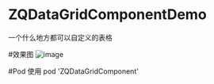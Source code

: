 # ZQDataGridComponentDemo
一个什么地方都可以自定义的表格


#效果图
![image](https://github.com/LiteratureZhiQing/ZQDataGridComponentDemo/blob/master/%E8%A1%A8%E6%A0%BC.gif)


#Pod 使用
pod 'ZQDataGridComponent'
